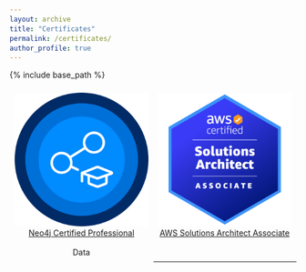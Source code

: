 ```yaml
---
layout: archive
title: "Certificates"
permalink: /certificates/
author_profile: true
---
```


{% include base_path %}

<style>
  table {
    border-collapse: collapse;
    width: 100%;
    border: none;
  }
  th, td {
    padding: 8px;
    text-align: left;
    background-color: transparent;
    text-align: center;
    border: 1px solid rgba(0, 0, 0, 0); /* Set border color to fully transparent */
  }
  .image-cell {
    width: 50%;
    border: 1px solid rgba(0, 0, 0, 0); /* Set border color to fully transparent */
  }
  .image-container {
    display: block;
    margin: 0 auto;
  }
</style>

<table>
  <tr>
    <td class="image-cell">
      <div class="image-container">
        <a href="https://graphacademy.neo4j.com/c/4bbe6414-788d-4ca7-854c-0c938f80a26f/">
          <img src="../images/neo4j.png" alt="Image" width=100%/><br>
          Neo4j Certified Professional
        </a>
      </div>
    </td>
    <td class="image-cell">
      <div class="image-container">
        <a href="https://example.com/">
          <img src="../images/aws_aa.png" alt="Image" width=100%/><br>
         AWS Solutions Architect Associate
        </a>
      </div>
    </td>
  </tr>
  <tr>
    <td>Data


